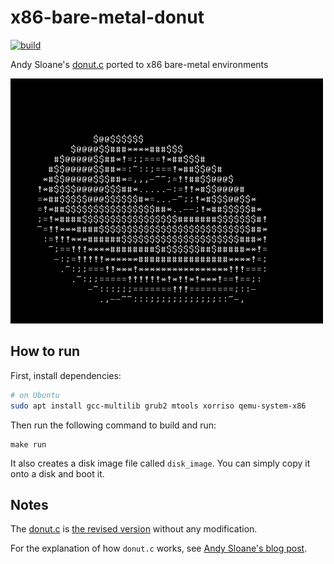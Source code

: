 # x86-bare-metal-donut

[![build](https://github.com/mosmeh/x86-bare-metal-donut/workflows/build/badge.svg)](https://github.com/mosmeh/x86-bare-metal-donut/actions)

Andy Sloane's [donut.c](https://www.a1k0n.net/2006/09/15/obfuscated-c-donut.html) ported to x86 bare-metal environments

![](demo.gif)

## How to run

First, install dependencies:

```sh
# on Ubuntu
sudo apt install gcc-multilib grub2 mtools xorriso qemu-system-x86
```

Then run the following command to build and run:

```
make run
```

It also creates a disk image file called `disk_image`. You can simply copy it onto a disk and boot it.

## Notes

The [donut.c](src/donut.c) is [the revised version](https://www.a1k0n.net/2021/01/13/optimizing-donut.html) without any modification.

For the explanation of how `donut.c` works, see [Andy Sloane's blog post](https://www.a1k0n.net/2011/07/20/donut-math.html).

